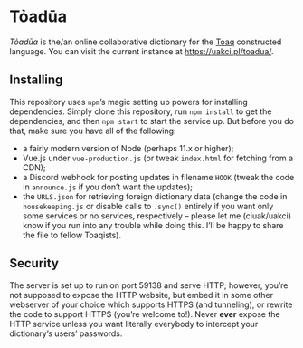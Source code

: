 # Tỏadūa

*Tỏadūa* is the/an online collaborative dictionary for the [Toaq](http://toaq.org) constructed language. You can visit the current instance at <https://uakci.pl/toadua/>.

## Installing
This repository uses `npm`’s magic setting up powers for installing dependencies. Simply clone this repository, run `npm install` to get the dependencies, and then `npm start` to start the service up. But before you do that, make sure you have all of the following:
- a fairly modern version of Node (perhaps 11.x or higher);
- Vue.js under `vue-production.js` (or tweak `index.html` for fetching from a CDN);
- a Discord webhook for posting updates in filename `HOOK` (tweak the code in `announce.js` if you don’t want the updates);
- the `URLS.json` for retrieving foreign dictionary data (change the code in `housekeeping.js` or disable calls to `.sync()` entirely if you want only some services or no services, respectively – please let me (ciuak/uakci) know if you run into any trouble while doing this. I’ll be happy to share the file to fellow Toaqists).

## Security
The server is set up to run on port 59138 and serve HTTP; however, you’re not supposed to expose the HTTP website, but embed it in some other webserver of your choice which supports HTTPS (and tunneling), or rewrite the code to support HTTPS (you’re welcome to!). Never **ever** expose the HTTP service unless you want literally everybody to intercept your dictionary’s users’ passwords.
